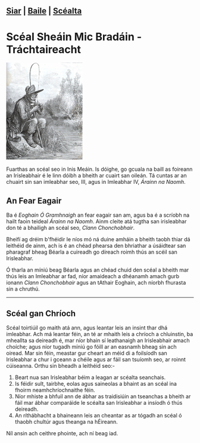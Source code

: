 [Siar](/SC1/scl-1.html) | [Baile](/index.html) | [Scéalta](/liosta.xml)
----
# Scéal Sheáin Mic Bradáin - Tráchtaireacht
![alt text](/pic/iascaire.jpg "An Scéal")

Fuarthas an scéal seo in Inis Meáin. Is dóighe,
go gcuala na baill as foireann an Irisleabhair
é le linn dóibh a bheith ar cuairt san oileán. Tá
cuntas ar an chuairt sin san imleabhar seo, III,
agus in Imleabhar IV, *Árainn na Naomh*.

## An Fear Eagair

Ba é *Eoghain Ó Gramhnaigh* an fear eagair san am, agus
ba é a scríobh na hailt faoin teideal *Árainn na Naomh*. Ainm
cleite atá tugtha san irisleabhar don té a bhailigh an scéal
seo, *Clann Chonchobhair*.

Bheifí ag dréim b'fhéidir le níos mó ná duine amháin a
bheith taobh thiar dá leithéid de ainm, ach is é an chéad
phearsa den bhriathar a úsáidtear san pharagraf bheag Béarla
a cuireadh go díreach roimh thús an scéil san Irisleabhar.

Ó tharla an míniú beag Béarla agus an chéad chuid den scéal
a bheith mar thús leis an Imleabhar ar fad, níor amaideach
a dhéanamh amach gurb ionann *Clann Chonchobhair* agus an
tAthair Eoghain, ach níorbh fhurasta sin a chruthú.

--------------

## Scéal gan Chríoch
Scéal toirtiúil go maith atá ann, agus leantar leis an
insint thar dhá imleabhar. Ach má leantar féin, an té ar
mhaith leis a chríoch a chluinstin, ba mheallta sa deireadh
é, mar níor bhain sí leathanaigh an Irisleabhair amach
choíche; agus níor tugadh míniú go fóill ar an easnamh bheag
sin ach oiread.  Mar sin féin, meastar gur cheart an méid di
a foilsíodh san Irisleabhar a chur i gceann a chéile agus ar
fáil san tsuíomh seo, ar roinnt cúiseanna. Orthu sin bheadh
a leithéid seo:-

1.  Beart nua san Irisleabhar béim a leagan ar scéalta
seanchais.
2. Is féidir sult, tairbhe, eolas agus saineolas a bhaint as
   an scéal ina fhoirm neamhchríochnaithe féin.
3. Níor mhiste a bhfuil ann de ábhar as traidisiúin an
   tseanchas a bheith ar fáil mar ábhar comparáide le
   scéalta san Irisleabhar a insíodh ó thús deireadh.
4. An ríthábhacht a bhaineann leis an cheantar as ar tógadh
   an scéal ó thaobh chultúr agus theanga na hÉireann.

Níl ansin ach ceithre phointe, ach ní beag iad.





